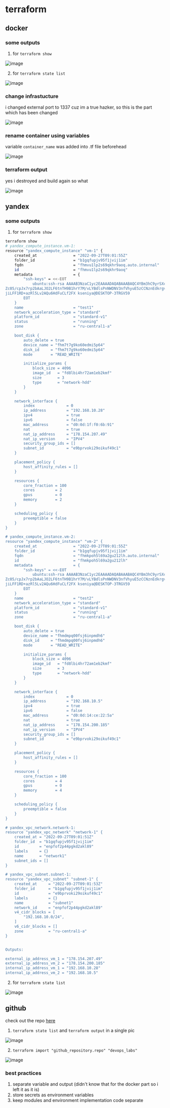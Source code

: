 # terraform
## docker
### some outputs
1. for `terraform show`

![image](https://user-images.githubusercontent.com/63815121/192403397-1ec662b8-2130-4dd3-8ff0-7bc069ace92a.png)

2. for `terraform state list`

![image](https://user-images.githubusercontent.com/63815121/192400216-5aa94b86-e834-4d67-88db-50f18809e62b.png)


### change infrastucture
i changed external port to 1337 cuz im a true hazker, so this is the part which has been changed

![image](https://user-images.githubusercontent.com/63815121/192401109-2ec0fe60-b82e-4d28-8038-801dc8c55d5f.png)

### rename container using variables
variable `container_name` was added into .tf file beforehead

![image](https://user-images.githubusercontent.com/63815121/192401598-8945dfa7-142a-414c-a9e0-f0f01851c735.png)


### terraform output
yes i destroyed and build again so what

![image](https://user-images.githubusercontent.com/63815121/192402402-6d75d784-dd9d-4c77-8116-1b2b0fed9fb4.png)


## yandex
### some outputs
1. for `terraform show`

```bash
terraform show
# yandex_compute_instance.vm-1:
resource "yandex_compute_instance" "vm-1" {
    created_at                = "2022-09-27T09:01:55Z"
    folder_id                 = "b1gqfupjv95f1jvij1im"
    fqdn                      = "fhmvu1lp2s69qkhr9aoq.auto.internal"
    id                        = "fhmvu1lp2s69qkhr9aoq"
    metadata                  = {
        "ssh-keys" = <<-EOT
            ubuntu:ssh-rsa AAAAB3NzaC1yc2EAAAADAQABAAABAQC4YBm3hC9yrSXc5uiUgYVhnjJdlHu7FJ6ijf+HtCbboQtuPu+KIAjepkF5RZtu+i6fCn7aZXAndF8ZToFQqXgazpv0yZ2zLtMj8P3pSlvv+2YOBc3HNpVZN5xf+JoH+
Zc05/cpJx7rp2bAaLJO2LF6tnTH9B1hrY7M/vLYBdlsPnNWDNV3nfVhyuE5zCCNznEdkrgv8ml9MZXjnxAb/Nw+4gRlGV10fWA9tqgvOlF1AAKGT36xz4b6jkS9PcuWLLl0l3WlpJhMD2TpJWstuqiBLMUZu07kCURG5wMRIO3L1OPeiPGdKrdfr
jiLFF1RD+azRl5Lv2AQu6HdFuCLf2FX kseniya@DESKTOP-3TRGV59
        EOT
    }
    name                      = "test1"
    network_acceleration_type = "standard"
    platform_id               = "standard-v1"
    status                    = "running"
    zone                      = "ru-central1-a"

    boot_disk {
        auto_delete = true
        device_name = "fhm7t7g9ko60edmi5p64"
        disk_id     = "fhm7t7g9ko60edmi5p64"
        mode        = "READ_WRITE"

        initialize_params {
            block_size = 4096
            image_id   = "fd8lbi4hr72am1eb2kmf"
            size       = 3
            type       = "network-hdd"
        }
    }

    network_interface {
        index              = 0
        ip_address         = "192.168.10.28"
        ipv4               = true
        ipv6               = false
        mac_address        = "d0:0d:1f:f0:6b:91"
        nat                = true
        nat_ip_address     = "178.154.207.49"
        nat_ip_version     = "IPV4"
        security_group_ids = []
        subnet_id          = "e9bprvoki29oikuf49c1"
    }

    placement_policy {
        host_affinity_rules = []
    }

    resources {
        core_fraction = 100
        cores         = 2
        gpus          = 0
        memory        = 2
    }

    scheduling_policy {
        preemptible = false
    }
}

# yandex_compute_instance.vm-2:
resource "yandex_compute_instance" "vm-2" {
    created_at                = "2022-09-27T09:01:55Z"
    folder_id                 = "b1gqfupjv95f1jvij1im"
    fqdn                      = "fhmkpoh5l69a2gu212lh.auto.internal"
    id                        = "fhmkpoh5l69a2gu212lh"
    metadata                  = {
        "ssh-keys" = <<-EOT
            ubuntu:ssh-rsa AAAAB3NzaC1yc2EAAAADAQABAAABAQC4YBm3hC9yrSXc5uiUgYVhnjJdlHu7FJ6ijf+HtCbboQtuPu+KIAjepkF5RZtu+i6fCn7aZXAndF8ZToFQqXgazpv0yZ2zLtMj8P3pSlvv+2YOBc3HNpVZN5xf+JoH+
Zc05/cpJx7rp2bAaLJO2LF6tnTH9B1hrY7M/vLYBdlsPnNWDNV3nfVhyuE5zCCNznEdkrgv8ml9MZXjnxAb/Nw+4gRlGV10fWA9tqgvOlF1AAKGT36xz4b6jkS9PcuWLLl0l3WlpJhMD2TpJWstuqiBLMUZu07kCURG5wMRIO3L1OPeiPGdKrdfr
jiLFF1RD+azRl5Lv2AQu6HdFuCLf2FX kseniya@DESKTOP-3TRGV59
        EOT
    }
    name                      = "test2"
    network_acceleration_type = "standard"
    platform_id               = "standard-v1"
    status                    = "running"
    zone                      = "ru-central1-a"

    boot_disk {
        auto_delete = true
        device_name = "fhmdmpq00fsj6inpmdh6"
        disk_id     = "fhmdmpq00fsj6inpmdh6"
        mode        = "READ_WRITE"

        initialize_params {
            block_size = 4096
            image_id   = "fd8lbi4hr72am1eb2kmf"
            size       = 3
            type       = "network-hdd"
        }
    }

    network_interface {
        index              = 0
        ip_address         = "192.168.10.5"
        ipv4               = true
        ipv6               = false
        mac_address        = "d0:0d:14:ce:22:5a"
        nat                = true
        nat_ip_address     = "178.154.200.185"
        nat_ip_version     = "IPV4"
        security_group_ids = []
        subnet_id          = "e9bprvoki29oikuf49c1"
    }

    placement_policy {
        host_affinity_rules = []
    }

    resources {
        core_fraction = 100
        cores         = 4
        gpus          = 0
        memory        = 4
    }

    scheduling_policy {
        preemptible = false
    }
}

# yandex_vpc_network.network-1:
resource "yandex_vpc_network" "network-1" {
    created_at = "2022-09-27T09:01:51Z"
    folder_id  = "b1gqfupjv95f1jvij1im"
    id         = "enpfof2p44pgkd2akl89"
    labels     = {}
    name       = "network1"
    subnet_ids = []
}

# yandex_vpc_subnet.subnet-1:
resource "yandex_vpc_subnet" "subnet-1" {
    created_at     = "2022-09-27T09:01:53Z"
    folder_id      = "b1gqfupjv95f1jvij1im"
    id             = "e9bprvoki29oikuf49c1"
    labels         = {}
    name           = "subnet1"
    network_id     = "enpfof2p44pgkd2akl89"
    v4_cidr_blocks = [
        "192.168.10.0/24",
    ]
    v6_cidr_blocks = []
    zone           = "ru-central1-a"
}


Outputs:

external_ip_address_vm_1 = "178.154.207.49"
external_ip_address_vm_2 = "178.154.200.185"
internal_ip_address_vm_1 = "192.168.10.28"
internal_ip_address_vm_2 = "192.168.10.5"

```


2. for `terraform state list`

![image](https://user-images.githubusercontent.com/63815121/192484645-e82377eb-ab64-4324-831c-8fd4d1b15f0c.png)



## github
check out the repo [here](https://github.com/molberte/devops-generated-repo)

1. `terraform state list` and `terraform output` in a single pic

![image](https://user-images.githubusercontent.com/63815121/192494707-aa9048e5-08a9-403e-b665-5de0b86b7ddc.png)

2. `terraform import "github_repository.repo" "devops_labs"`

![image](https://user-images.githubusercontent.com/63815121/192501763-55fca8f2-db0e-4cf7-a28f-8708b26b7087.png)


### best practices
1. separate variable and output (didn't know that for the docker part so i left it as it is)
2. store secrets as environment variables
3. keep modules and environment implementation code separate

